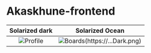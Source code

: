 # Akaskhune-frontend



Solarized dark             |  Solarized Ocean
:-------------------------:|:-------------------------:
![Profile](https://raw.githubusercontent.com/gsoosk/Akaskhune-frontend/master/screenshots/Profile.png)  |  ![Boards](https://raw.githubusercontent.com/gsoosk/Akaskhune-frontend/master/screenshots/boards.png)(https://...Dark.png)
